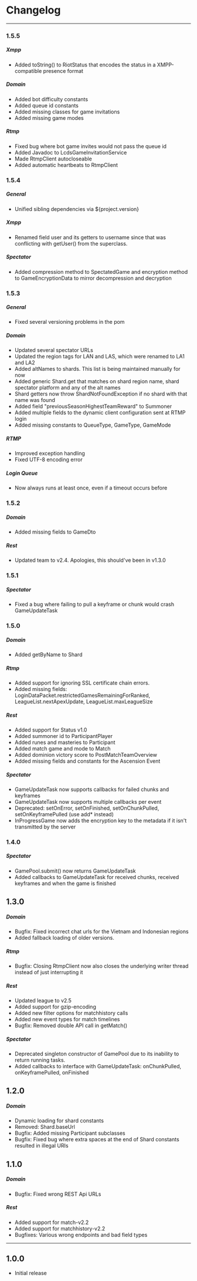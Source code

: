 # Changelog
---------
### 1.5.5
##### Xmpp
* Added toString() to RiotStatus that encodes the status in a XMPP-compatible presence format

##### Domain
* Added bot difficulty constants
* Added queue id constants
* Added missing classes for game invitations
* Added missing game modes

##### Rtmp
* Fixed bug where bot game invites would not pass the queue id
* Added Javadoc to LcdsGameInvitationService
* Made RtmpClient autocloseable
* Added automatic heartbeats to RtmpClient

### 1.5.4
##### General
* Unified sibling dependencies via ${project.version}

##### Xmpp
* Renamed field user and its getters to username since that was conflicting with getUser() from the superclass.

##### Spectator
* Added compression method to SpectatedGame and encryption method to GameEncryptionData to mirror decompression and decryption

### 1.5.3
##### General
* Fixed several versioning problems in the pom

##### Domain
* Updated several spectator URLs
* Updated the region tags for LAN and LAS, which were renamed to LA1 and LA2
* Added altNames to shards. This list is being maintained manually for now
* Added generic Shard.get that matches on shard region name, shard spectator platform and any of the alt names
* Shard getters now throw ShardNotFoundException if no shard with that name was found
* Added field "previousSeasonHighestTeamReward" to Summoner
* Added multiple fields to the dynamic client configuration sent at RTMP login
* Added missing constants to QueueType, GameType, GameMode

##### RTMP
* Improved exception handling
* Fixed UTF-8 encoding error

##### Login Queue
* Now always runs at least once, even if a timeout occurs before


### 1.5.2
##### Domain
* Added missing fields to GameDto

##### Rest
* Updated team to v2.4. Apologies, this should've been in v1.3.0

### 1.5.1
##### Spectator
* Fixed a bug where failing to pull a keyframe or chunk would crash GameUpdateTask

### 1.5.0
##### Domain
* Added getByName to Shard

##### Rtmp
* Added support for ignoring SSL certificate chain errors.
* Added missing fields: LoginDataPacket.restrictedGamesRemainingForRanked, LeagueList.nextApexUpdate, LeagueList.maxLeagueSize

##### Rest
* Added support for Status v1.0
* Added summoner id to ParticipantPlayer
* Added runes and masteries to Participant
* Added match game and mode to Match
* Added dominion victory score to PostMatchTeamOverview
* Added missing fields and constants for the Ascension Event

##### Spectator
* GameUpdateTask now supports callbacks for failed chunks and keyframes
* GameUpdateTask now supports multiple callbacks per event
* Deprecated: setOnError, setOnFinished, setOnChunkPulled, setOnKeyframePulled (use add* instead)
* InProgressGame now adds the encryption key to the metadata if it isn't transmitted by the server

### 1.4.0
##### Spectator
* GamePool.submit() now returns GameUpdateTask
* Added callbacks to GameUpdateTask for received chunks, received keyframes and when the game is finished

## 1.3.0
##### Domain
* Bugfix: Fixed incorrect chat urls for the Vietnam and Indonesian regions 
* Added fallback loading of older versions.

##### Rtmp
* Bugfix: Closing RtmpClient now also closes the underlying writer thread instead of just interrupting it

##### Rest
* Updated league to v2.5
* Added support for gzip-encoding
* Added new filter options for matchhistory calls
* Added new event types for match timelines
* Bugfix: Removed double API call in getMatch()

##### Spectator
* Deprecated singleton constructor of GamePool due to its inability to return running tasks.
* Added callbacks to interface with GameUpdateTask: onChunkPulled, onKeyframePulled, onFinished

## 1.2.0
##### Domain
* Dynamic loading for shard constants
* Removed: Shard.baseUrl
* Bugfix: Added missing Participant subclasses
* Bugfix: Fixed bug where extra spaces at the end of Shard constants resulted in illegal URIs

## 1.1.0
##### Domain
* Bugfix: Fixed wrong REST Api URLs

##### Rest
* Added support for match-v2.2
* Added support for matchhistory-v2.2
* Bugfixes: Various wrong endpoints and bad field types

------

## 1.0.0
* Initial release
